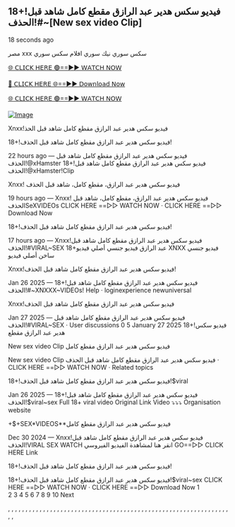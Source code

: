 ## 18+!فيديو سكس هدير عبد الرازق مقطع كامل شاهد قبل الحذف!#~[New sex video Clip]

18 seconds ago

مصر xxx سكس سوري نيك سوري افلام سكس سوري


[🌐 𝖢𝖫𝖨𝖢𝖪 𝖧𝖤𝖱𝖤 🟢==►► 𝖶𝖠𝖳𝖢𝖧 𝖭𝖮𝖶](https://3-tanei-pinik.blogspot.com/2025/02/viral-video.html)

[🔴 𝖢𝖫𝖨𝖢𝖪 𝖧𝖤𝖱𝖤 🌐==►► 𝖣𝗈𝗐𝗇𝗅𝗈𝖺𝖽 𝖭𝗈𝗐](https://3-tanei-pinik.blogspot.com/2025/02/viral-video.html)

[🌐 𝖢𝖫𝖨𝖢𝖪 𝖧𝖤𝖱𝖤 🟢==►► 𝖶𝖠𝖳𝖢𝖧 𝖭𝖮𝖶](https://3-tanei-pinik.blogspot.com/2025/02/viral-video.html)

[![Image](https://github.com/user-attachments/assets/ff3b7bd4-415c-4ca3-a6c8-b1f096193c29)](https://3-tanei-pinik.blogspot.com/2025/02/viral-video.html)

Xnxx!فيديو سكس هدير عبد الرازق مقطع كامل شاهد قبل الحذ

18+!فيديو سكس هدير عبد الرازق مقطع كامل شاهد قبل الحذف! 

22 hours ago — فيديو سكس هدير عبد الرازق مقطع كامل شاهد قبل الحذف!@xHamster  18+!فيديو سكس هدير عبد الرازق مقطع كامل شاهد قبل الحذف!@xHamster!Clip

Xnxx! فيديو سكس هدير عبد الرازق، مقطع كامل، شاهد قبل الحذف 

19 hours ago — Xnxx! فيديو سكس هدير عبد الرازق، مقطع كامل، شاهد قبل الحذفSeXVIDEOs CLICK HERE ==▻▻ WATCH NOW · CLICK HERE ==▻▻ Download Now

18+!فيديو سكس هدير عبد الرازق مقطع كامل شاهد قبل الحذف!

17 hours ago — Xnxx!فيديو سكس هدير عبد الرازق مقطع كامل شاهد قبل الحذف!#VIRAL~SEX  18+عبد الرازق فيديو جنسي أصلي فيديو XNXX فيديو جنسي ساخن أصلي فيديو 

Xnxx!فيديو سكس هدير عبد الرازق مقطع كامل شاهد قبل الحذف! 

Jan 26 2025 — 18+!فيديو سكس هدير عبد الرازق مقطع كامل شاهد قبل الحذف!#~XNXXX~VIDEOs! Help · loginexperience  newuniversal 

Xnxx!فيديو سكس هدير عبد الرازق مقطع كامل شاهد قبل الحذف 

Jan 27 2025 —  فيديو سكس هدير عبد الرازق مقطع كامل شاهد قبل الحذف!#VIRAL~SEX · User discussions 0 5 January 27 2025 18+!فيديو سكس هدير عبد الرازق مقطع 

New sex video Clip فيديو سكس هدير عبد الرازق مقطع كامل 

New sex video Clip فيديو سكس هدير عبد الرازق مقطع كامل شاهد قبل الحذف · CLICK HERE ==▻▻ WATCH NOW · Related topics 

18+!فيديو سكس هدير عبد الرازق مقطع كامل شاهد قبل الحذف!$viral 

Jan 26 2025 — 18+!فيديو سكس هدير عبد الرازق مقطع كامل شاهد قبل الحذف!$viral~sex Full 18+ viral video Original Link Video ⤵️⤵️⤵️ Organisation website

+$+SEX*VIDEOS**فيديو سكس هدير عبد الرازق مقطع كامل

Dec 30 2024 — Xnxx!فيديو سكس هدير عبد الرازق مقطع كامل شاهد قبل الحذف!VIRAL SEX WATCH انقر هنا لمشاهدة الفيديو الفيروسي GO==▻▻ CLICK HERE Link

18+!فيديو سكس هدير عبد الرازق مقطع كامل شاهد قبل الحذف! 

18+!فيديو سكس هدير عبد الرازق مقطع كامل شاهد قبل الحذف!$viral~sex CLICK HERE ==▻▻ WATCH NOW · CLICK HERE ==▻▻ Download Now
1	
2
3
4
5
6
7
8
9
10
Next


,
,
,
,
,
,
,
,
,
,
,
,
,
,
,
,
,
,
,
,
,
,
,
,
,
,
,
,
,
,
,
,
,
,
,
,
,
,
,
,
,
,
,
,
,
,
,
,
,
,
,
,
,
,
,
,
,
,
,
,
,
,
,
,
,
